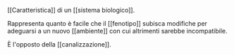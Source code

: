 [[Caratteristica]] di un [[sistema biologico]].

Rappresenta quanto è facile che il [[fenotipo]] subisca modifiche per adeguarsi a un nuovo [[ambiente]] con cui altrimenti sarebbe incompatibile.

È l'opposto della [[canalizzazione]].